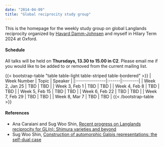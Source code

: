 ```yaml
---
date: "2014-04-09"
title: "Global reciprocity study group"
---
```


This is the homepage for the weekly study group on global Langlands reciprocity organized by [Havard Damm-Johnsen](https://users.ox.ac.uk/~quee4127/) and myself in Hilary Term 2024 at Oxford.

#### Schedule

All talks will be held on **Thursdays, 13.30 to 15.00 in C2**. Please email me if you would like to be added to or removed from the current mailing list.

{{< bootstrap-table "table table-light table-striped table-bordered" >}}
|   Week Number  | Topic | Speaker |
|:---------------|:------|:--------|
| Week 2, Jan 25 | TBD | TBD |
| Week 3, Feb 1  | TBD | TBD |
| Week 4, Feb 8  | TBD | TBD |
| Week 5, Feb 15 | TBD | TBD |
| Week 6, Feb 22 | TBD | TBD |
| Week 7, Feb 29 | TBD | TBD |
| Week 8, Mar 7  | TBD | TBD |
{{< /bootstrap-table >}}

#### References

- Ana Caraiani and Sug Woo Shin, [Recent progress on Langlands reciprocity for GL(n): Shimura varieties and beyond](https://arxiv.org/abs/2311.13382)
- Sug Woo Shin, [Construction of automorphic Galois representations: the self-dual case](https://math.berkeley.edu/~swshin/ClayNotes.pdf)